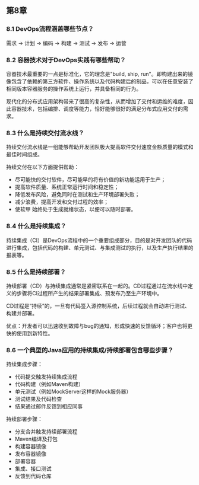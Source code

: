 ## 第8章

### 8.1 DevOps流程涵盖哪些节点？

需求 -> 计划 -> 编码 -> 构建 -> 测试 -> 发布 -> 运营

### 8.2 容器技术对于DevOps实践有哪些帮助？

容器技术最重要的一点是标准化，它的理念是"build, ship, run"。即构建出来的镜像包含了依赖的第三方软件、操作系统以及代码构建后的制品，可以在任意安装了相同版本容器服务的操作系统上运行，并具备相同的行为。

现代化的分布式应用架构带来了很高的复杂性，从而增加了交付和运维的难度，因此容器技术，包括编排、调度等能力，恰好能够很好的满足分布式应用交付的需求。

### 8.3 什么是持续交付流水线？

持续交付流水线是一组能够帮助开发团队极大提高软件交付速度金额质量的模式和最佳时间组成。

持续交付在以下方面提供帮助：
  - 尽可能快的交付软件，尽可能早的将有价值的新功能运用于生产；
  - 提高软件质量、系统正常运行时间和稳定性；
  - 降低发布风险，避免同时在测试和生产环境部署失败；
  - 减少浪费，提高开发和交付过程的效率；
  - 使软甲 始终处于生成就绪状态，以便可以随时部署。

### 8.4 什么是持续集成？

持续集成（CI）是DevOps流程中的一个重要组成部分，目的是对开发团队的代码进行集成，包括代码的构建、单元测试、与集成测试的执行，以及生产执行结果的报表等。

### 8.5 什么是持续部署？

持续部署（CD）与持续集成通常是紧密联系在一起的。CD过程通过在流水线中定义的步骤将CI过程所产生的结果部署集成、预发布乃至生产环境中。

CD过程是“持续”的，一旦有代码签入源控制系统，后续过程就会自动进行测试、构建并部署。

优点：开发者可以迅速收到故障与bug的通知，形成快速的反馈循环；客户也将更快的使用到新特性。


### 8.6 一个典型的Java应用的持续集成/持续部署包含哪些步骤？

持续集成步骤：
  - 代码提交触发持续集成流程
  - 代码构建（例如Maven构建）
  - 单元测试（例如MockServer这样的Mock服务器）
  - 测试结果及代码检查
  - 结果通过邮件反馈到相应同事

持续部署步骤：
  - 分支合并触发持续部署流程
  - Maven编译及打包
  - 构建容器镜像
  - 发布容器镜像
  - 部署容器
  - 集成、接口测试
  - 反馈到代码仓库
